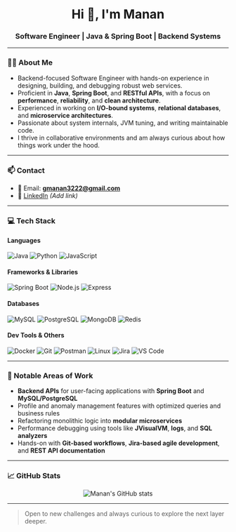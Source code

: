 <h1 align="center">Hi 👋, I'm Manan</h1>
<h3 align="center">Software Engineer | Java & Spring Boot | Backend Systems</h3>

---

### 👨‍💻 About Me

- Backend-focused Software Engineer with hands-on experience in designing, building, and debugging robust web services.
- Proficient in **Java**, **Spring Boot**, and **RESTful APIs**, with a focus on **performance**, **reliability**, and **clean architecture**.
- Experienced in working on **I/O-bound systems**, **relational databases**, and **microservice architectures**.
- Passionate about system internals, JVM tuning, and writing maintainable code.
- I thrive in collaborative environments and am always curious about how things work under the hood.

---

### 📫 Contact

- 📧 Email: **gmanan3222@gmail.com**
- 💼 [LinkedIn](https://www.linkedin.com/in/manan-g-a69a71192/) *(Add link)*

---

### 💻 Tech Stack

#### **Languages**
![Java](https://img.shields.io/badge/Java-ED8B00?style=for-the-badge&logo=java&logoColor=white)
![Python](https://img.shields.io/badge/Python-3670A0?style=for-the-badge&logo=python&logoColor=white)
![JavaScript](https://img.shields.io/badge/JavaScript-F7DF1E?style=for-the-badge&logo=javascript&logoColor=black)

#### **Frameworks & Libraries**
![Spring Boot](https://img.shields.io/badge/Spring_Boot-6DB33F?style=for-the-badge&logo=spring-boot&logoColor=white)
![Node.js](https://img.shields.io/badge/Node.js-339933?style=for-the-badge&logo=nodedotjs&logoColor=white)
![Express](https://img.shields.io/badge/Express.js-404D59?style=for-the-badge)

#### **Databases**
![MySQL](https://img.shields.io/badge/MySQL-005C84?style=for-the-badge&logo=mysql&logoColor=white)
![PostgreSQL](https://img.shields.io/badge/PostgreSQL-316192?style=for-the-badge&logo=postgresql&logoColor=white)
![MongoDB](https://img.shields.io/badge/MongoDB-4EA94B?style=for-the-badge&logo=mongodb&logoColor=white)
![Redis](https://img.shields.io/badge/Redis-DC382D?style=for-the-badge&logo=redis&logoColor=white)

#### **Dev Tools & Others**
![Docker](https://img.shields.io/badge/Docker-2496ED?style=for-the-badge&logo=docker&logoColor=white)
![Git](https://img.shields.io/badge/Git-F05032?style=for-the-badge&logo=git&logoColor=white)
![Postman](https://img.shields.io/badge/Postman-F26635?style=for-the-badge&logo=postman&logoColor=white)
![Linux](https://img.shields.io/badge/Linux-FCC624?style=for-the-badge&logo=linux&logoColor=black)
![Jira](https://img.shields.io/badge/Jira-0052CC?style=for-the-badge&logo=jira&logoColor=white)
![VS Code](https://img.shields.io/badge/VS_Code-007ACC?style=for-the-badge&logo=visual-studio-code&logoColor=white)

---

### 📂 Notable Areas of Work

- **Backend APIs** for user-facing applications with **Spring Boot** and **MySQL/PostgreSQL**
- Profile and anomaly management features with optimized queries and business rules
- Refactoring monolithic logic into **modular microservices**
- Performance debugging using tools like **JVisualVM**, **logs**, and **SQL analyzers**
- Hands-on with **Git-based workflows**, **Jira-based agile development**, and **REST API documentation**

---

### 📈 GitHub Stats

<p align="center">
  <img src="https://github-readme-stats.vercel.app/api?username=manan-g&show_icons=true&theme=github_dark" alt="Manan's GitHub stats" />
</p>

---

> Open to new challenges and always curious to explore the next layer deeper.
